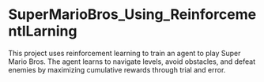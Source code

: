 # SuperMarioBros_Using_ReinforcementlLarning
This project uses reinforcement learning to train an agent to play Super Mario Bros. The agent learns to navigate levels, avoid obstacles, and defeat enemies by maximizing cumulative rewards through trial and error.
